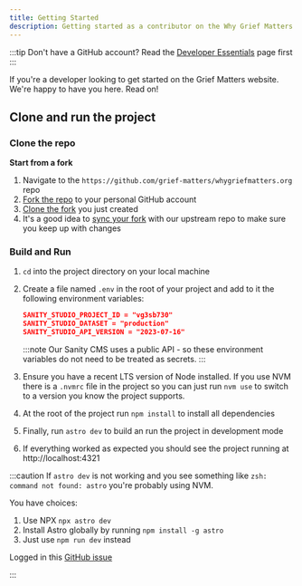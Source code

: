 ```yaml
---
title: Getting Started
description: Getting started as a contributor on the Why Grief Matters website
---
```


:::tip
Don't have a GitHub account? Read the [Developer Essentials](../start-here/00-essentials.md) page first
:::

If you're a developer looking to get started on the Grief Matters website. We're happy to have you here. Read on!

## Clone and run the project

### Clone the repo

**Start from a fork**

1. Navigate to the `https://github.com/grief-matters/whygriefmatters.org` repo
2. [Fork the repo](https://docs.github.com/en/pull-requests/collaborating-with-pull-requests/working-with-forks/fork-a-repo#forking-a-repository) to your personal GitHub account
3. [Clone the fork](https://docs.github.com/en/pull-requests/collaborating-with-pull-requests/working-with-forks/fork-a-repo#cloning-your-forked-repository) you just created
4. It's a good idea to [sync your fork](https://docs.github.com/en/pull-requests/collaborating-with-pull-requests/working-with-forks/fork-a-repo#configuring-git-to-sync-your-fork-with-the-upstream-repository) with our upstream repo to make sure you keep up with changes

### Build and Run

1. `cd` into the project directory on your local machine
2. Create a file named `.env` in the root of your project and add to it the following environment variables:

   ```json
   SANITY_STUDIO_PROJECT_ID = "vg3sb730"
   SANITY_STUDIO_DATASET = "production"
   SANITY_STUDIO_API_VERSION = "2023-07-16"
   ```

   :::note
   Our Sanity CMS uses a public API - so these environment variables do not need to be treated as secrets.
   :::

3. Ensure you have a recent LTS version of Node installed. If you use NVM there is a `.nvmrc` file in the project so you can just run `nvm use` to switch to a version you know the project supports.
4. At the root of the project run `npm install` to install all dependencies
5. Finally, run `astro dev` to build an run the project in development mode
6. If everything worked as expected you should see the project running at http://localhost:4321

:::caution
If `astro dev` is not working and you see something like `zsh: command not found: astro` you're probably using NVM.

You have choices:

1. Use NPX `npx astro dev`
2. Install Astro globally by running `npm install -g astro`
3. Just use `npm run dev` instead

Logged in this [GitHub issue](https://github.com/withastro/astro/issues/2266)

:::

